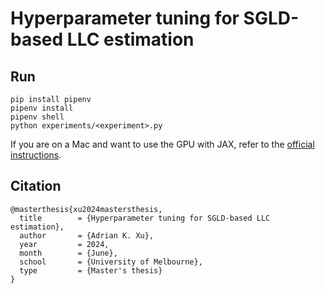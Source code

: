 # Hyperparameter tuning for SGLD-based LLC estimation

## Run

```
pip install pipenv
pipenv install
pipenv shell
python experiments/<experiment>.py
```

If you are on a Mac and want to use the GPU with JAX, refer to the [official instructions](https://developer.apple.com/metal/jax/).

## Citation

```
@masterthesis{xu2024mastersthesis,
  title        = {Hyperparameter tuning for SGLD-based LLC estimation},
  author       = {Adrian K. Xu},
  year         = 2024,
  month        = {June},
  school       = {University of Melbourne},
  type         = {Master's thesis}
}
```
